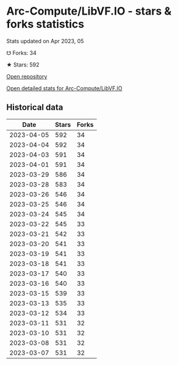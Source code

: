 # Arc-Compute/LibVF.IO - stars & forks statistics

Stats updated on Apr 2023, 05

☋ Forks: 34

★ Stars: 592

[Open repository](https://github.com/Arc-Compute/LibVF.IO)

[Open detailed stats for Arc-Compute/LibVF.IO](https://reviewgithub.com/rep/Arc-Compute/LibVF.IO)

## Historical data
| Date | Stars | Forks |
|------|-------|-------|
| 2023-04-05 | 592 | 34 | 
| 2023-04-04 | 592 | 34 | 
| 2023-04-03 | 591 | 34 | 
| 2023-04-01 | 591 | 34 | 
| 2023-03-29 | 586 | 34 | 
| 2023-03-28 | 583 | 34 | 
| 2023-03-26 | 546 | 34 | 
| 2023-03-25 | 546 | 34 | 
| 2023-03-24 | 545 | 34 | 
| 2023-03-22 | 545 | 33 | 
| 2023-03-21 | 542 | 33 | 
| 2023-03-20 | 541 | 33 | 
| 2023-03-19 | 541 | 33 | 
| 2023-03-18 | 541 | 33 | 
| 2023-03-17 | 540 | 33 | 
| 2023-03-16 | 540 | 33 | 
| 2023-03-15 | 539 | 33 | 
| 2023-03-13 | 535 | 33 | 
| 2023-03-12 | 534 | 33 | 
| 2023-03-11 | 531 | 32 | 
| 2023-03-10 | 531 | 32 | 
| 2023-03-08 | 531 | 32 | 
| 2023-03-07 | 531 | 32 | 

